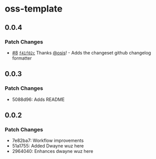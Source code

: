 # oss-template

## 0.0.4

### Patch Changes

- [#8](https://github.com/TenKeyLabs/oss-ts-template/pull/8) [`f41f02c`](https://github.com/TenKeyLabs/oss-ts-template/commit/f41f02cc6b90635835dd98878626e02f2c9f6051) Thanks [@osis](https://github.com/osis)! - Adds the changeset github changelog formatter

## 0.0.3

### Patch Changes

- 5088d96: Adds README

## 0.0.2

### Patch Changes

- 7e82ba7: Workflow improvements
- 51a1755: Added Dwayne wuz here
- 2964040: Enhances dwayne wuz here
